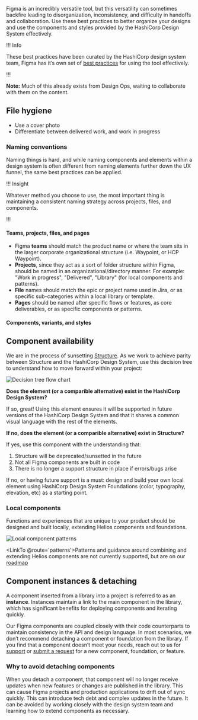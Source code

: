 Figma is an incredibly versatile tool, but this versatility can sometimes backfire leading to disorganization, inconsistency, and difficulty in handoffs and collaboration. Use these best practices to better organize your designs and use the components and styles provided by the HashiCorp Design System effectively.

!!! Info

These best practices have been curated by the HashiCorp design system team, Figma has it’s own set of [best practices](https://www.figma.com/best-practices/) for using the tool effectively.

!!!

**Note:** Much of this already exists from Design Ops, waiting to collaborate with them on the content.

## File hygiene

- Use a cover photo
- Differentiate between delivered work, and work in progress

### Naming conventions

Naming things is hard, and while naming components and elements within a design system is often different from naming elements further down the UX funnel, the same best practices can be applied.

!!! Insight

Whatever method you choose to use, the most important thing is maintaining a consistent naming strategy across projects, files, and components.

!!!

#### Teams, projects, files, and pages

- Figma **teams** should match the product name or where the team sits in the larger corporate organizational structure (i.e. Waypoint, or HCP Waypoint).
- **Projects**, since they act as a sort of folder structure within Figma, should be named in an organizational/directory manner. For example: "Work in progress", "Delivered", "Library" (for local components and patterns).
- **File** names should match the epic or project name used in Jira, or as specific sub-categories within a local library or template.
- **Pages** should be named after specific flows or features, as core deliverables, or as specific components or patterns.

#### Components, variants, and styles

## Component availability

We are in the process of sunsetting [Structure](https://github.com/hashicorp/structure). As we work to achieve parity between Structure and the HashiCorp Design System, use this decision tree to understand how to move forward within your project:

![Decision tree flow chart](/assets/getting-started/designers/hds-decision-tree.png)

**Does the element (or a comparible alternative) exist in the HashiCorp Design System?**

If so, great! Using this element ensures it will be supported in future versions of the HashiCorp Design System and that it shares a common visual language with the rest of the elements.

**If no, does the element (or a comparible alternative) exist in Structure?**

If yes, use this component with the understanding that:

1. Structure will be deprecated/sunsetted in the future
2. Not all Figma components are built in code
3. There is no longer a support structure in place if errors/bugs arise

If no, or having future support is a must: design and build your own local element using HashiCorp Design System Foundations (color, typography, elevation, etc) as a starting point.

### Local components

Functions and experiences that are unique to your product should be designed and built locally, extending Helios components and foundations.

![Local component patterns](/assets/getting-started/designers/local-component-patterns.png)

<LinkTo @route='patterns'>Patterns</LinkTo> and guidance around combining and extending Helios components are not currently supported, but are on our [roadmap](https://go.hashi.co/hds-rollout)

## Component instances & detaching

A component inserted from a library into a project is referred to as an **instance**. Instances maintain a link to the main component in the library, which has significant benefits for deploying components and iterating quickly.

Our Figma components are coupled closely with their code counterparts to maintain consistency in the API and design language. In most scenarios, we don’t recommend detaching a component or foundation from the library. If you find that a component doesn’t meet your needs, reach out to us for [support](/support) or [submit a request](https://docs.google.com/forms/d/e/1FAIpQLScpMXgrUTVT5fYriu4Pp48r4Nl_eCPluVnJLg0Yg3NXsRWvIA/viewform) for a new component, foundation, or feature.

### Why to avoid detaching components

When you detach a component, that component will no longer receive updates when new features or changes are published in the library. This can cause Figma projects and production applications to drift out of sync quickly. This can introduce tech debt and complex updates in the future. It can be avoided by working closely with the design system team and learning how to extend components as necessary.
